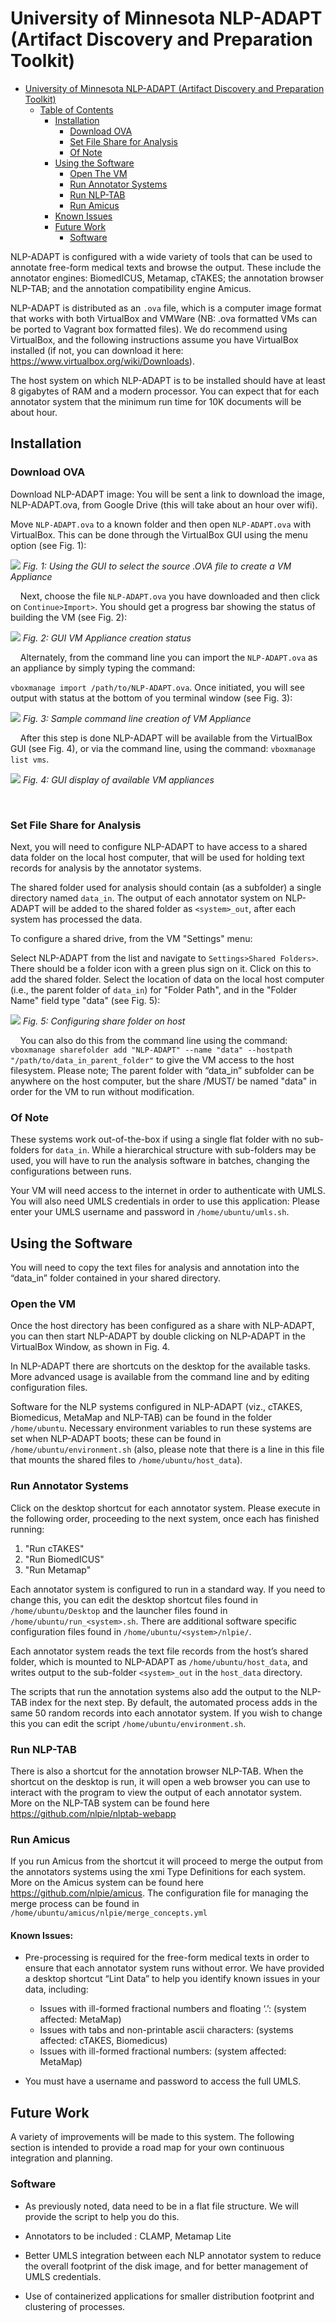 # University of Minnesota NLP-ADAPT (Artifact Discovery and Preparation Toolkit)

* [University of Minnesota NLP-ADAPT (Artifact Discovery and Preparation Toolkit)](#university-of-minnesota-nlp-adapt-artifact-discovery-and-preparation-toolkit)
    * [Table of Contents](#table-of-contents)
        * [Installation](#installation)
            * [Download OVA](#download-ova)
            * [Set File Share for Analysis](#set-file-share-for-analysis)
            * [Of Note](#of-note)
        * [Using the Software](#using-the-software)
            * [Open The VM](#open-the-vm)
            * [Run Annotator Systems](#run-annotator-systems)
            * [Run NLP-TAB](#run-nlp-tab)
            * [Run Amicus](#run-amicus)
        * [Known Issues](#known-issues)
        * [Future Work](#future-work)
            * [Software](#software)

NLP-ADAPT is configured with a wide variety of tools that can be used to annotate free-form medical texts and browse the output. These include the annotator engines: BiomedICUS, Metamap, cTAKES; the annotation browser NLP-TAB; and the annotation compatibility engine Amicus.

NLP-ADAPT is distributed as an `.ova` file, which is a computer image format that works with both VirtualBox and VMWare (NB: .ova formatted VMs can be ported to Vagrant box formatted files). We do recommend using VirtualBox, and the following instructions assume you have VirtualBox installed (if not, you can download it here: https://www.virtualbox.org/wiki/Downloads). 

The host system on which NLP-ADAPT is to be installed should have at least 8 gigabytes of RAM and a modern processor. You can expect that for each annotator system that the minimum run time for 10K documents will be about hour.

## Installation

### Download OVA

Download NLP-ADAPT image: You will be sent a link to download the image, NLP-ADAPT.ova, from Google Drive (this will take about an hour over wifi).

Move `NLP-ADAPT.ova` to a known folder and then open `NLP-ADAPT.ova` with VirtualBox. This can be done through the VirtualBox GUI using the <File><Import Appliance> menu option (see Fig. 1):
    
![](docs/images/fig_1.png)
*Fig. 1: Using the GUI to select the source .OVA file to create a VM Appliance*

&nbsp; &nbsp;
Next, choose the file `NLP-ADAPT.ova` you have downloaded and then click on `Continue>Import>`. You should get a progress bar showing the status of building the VM (see Fig. 2):


![](docs/images/fig_2.png)
*Fig. 2: GUI VM Appliance creation status*

&nbsp; &nbsp;
Alternately, from the command line you can import the `NLP-ADAPT.ova` as an appliance by simply typing the command:

`vboxmanage import /path/to/NLP-ADAPT.ova`. Once initiated, you will see output with status at the bottom of you terminal window (see Fig. 3):

![](docs/images/fig_3.png)
*Fig. 3: Sample command line creation of VM Appliance*

&nbsp; &nbsp;
After this step is done NLP-ADAPT will be available from the VirtualBox GUI (see Fig. 4), or via the command line, using the command: `vboxmanage list vms`.

![](docs/images/fig_4.png)
*Fig. 4: GUI display of available VM appliances*

&nbsp; &nbsp;
### Set File Share for Analysis

Next, you will need to configure NLP-ADAPT to have access to a shared data folder on the local host computer, that will be used for holding text records for analysis by the annotator systems.

The shared folder used for analysis should contain (as a subfolder) a single directory named `data_in`. The output of each annotator system on NLP-ADAPT will be added to the shared folder as `<system>_out`, after each system has processed the data.

To configure a shared drive, from the VM "Settings" menu:

Select NLP-ADAPT from the list and navigate to `Settings>Shared
Folders>`. There should be a folder icon with a green plus sign on it. Click on this
to add the shared folder. Select the location of data on the local host computer (i.e., the parent folder of `data_in`) for "Folder Path", and in the "Folder Name" field type "data" (see Fig. 5):

![](docs/images/fig_5.png)
*Fig. 5: Configuring share folder on host*

&nbsp; &nbsp;
You can also do this from the command line using the command:
`vboxmanage sharefolder add "NLP-ADAPT" --name "data" --hostpath
"/path/to/data_in_parent_folder"` to give the VM access to the host filesystem. Please note; The parent folder with “data_in” subfolder can be anywhere on the host computer, but the share /MUST/ be named "data" in order for the VM to run without modification.

### Of Note

These systems work out-of-the-box if using a single flat folder with no sub-folders for `data_in`. While a hierarchical structure with sub-folders may be used,
    you  will have to run the analysis software in batches, changing the
    configurations between runs.

Your VM will need access to the internet in order to authenticate with UMLS. You will also need UMLS credentials in order to use this application: Please enter your UMLS username and password in `/home/ubuntu/umls.sh`. 

## Using the Software

You will need to copy the text files for analysis and annotation into the “data_in” folder contained in your shared directory.

### Open the VM

Once the host directory has been configured as a share with NLP-ADAPT, you can then start NLP-ADAPT by double clicking on NLP-ADAPT in the VirtualBox Window, as shown in Fig. 4.

In NLP-ADAPT there are shortcuts on the desktop for the available
tasks. More advanced usage is available from the command line and by
editing configuration files. 

Software for the NLP systems configured in NLP-ADAPT (viz., cTAKES, Biomedicus, MetaMap and NLP-TAB) can be found in the folder
`/home/ubuntu`. Necessary environment variables to run these systems are set when NLP-ADAPT boots; these can be found in `/home/ubuntu/environment.sh` (also, please note that there is a line in this file that mounts the shared files to `/home/ubuntu/host_data`).

### Run Annotator Systems

Click on the desktop shortcut for each annotator system. Please execute in the following order, proceeding to the next system, once each has finished running:

1. "Run cTAKES"
2. "Run BiomedICUS"
3. "Run Metamap"

Each annotator system is configured to run in a standard way. If you need to change this, you can edit the desktop shortcut files found in `/home/ubuntu/Desktop` and the launcher files found in `/home/ubuntu/run_<system>.sh`. There are additional software specific configuration files found in `/home/ubuntu/<system>/nlpie/`.

Each annotator system reads the text file records from the host’s shared folder, which is 
mounted to NLP-ADAPT as  `/home/ubuntu/host_data`, and writes output to the
sub-folder `<system>_out` in the `host_data` directory. 

The scripts that run the annotation systems also add the output to the NLP-TAB index for the next step. By default, the automated process adds in the same 50 random records into each annotator system. If you wish to change this you can edit the script `/home/ubuntu/environment.sh`.

### Run NLP-TAB

There is also a shortcut for the annotation browser NLP-TAB. When the shortcut on the desktop is run, it will open a web browser you can use to interact with the program to view the output of each annotator system. More on the NLP-TAB system can be found here https://github.com/nlpie/nlptab-webapp

### Run Amicus

If you run Amicus from the shortcut it will proceed to merge the output from the annotators systems using the xmi Type Definitions for each system. More on the Amicus system can be found here https://github.com/nlpie/amicus. The configuration file for
managing the merge process can be found in
`/home/ubuntu/amicus/nlpie/merge_concepts.yml`

#### Known Issues:

- Pre-processing is required for the free-form medical texts in order to ensure that each annotator system runs without error. We have provided a desktop shortcut “Lint Data” to help you identify known issues in your data, including:

   - Issues with ill-formed fractional numbers and floating ‘.’: (system affected: MetaMap)
   - Issues with tabs and non-printable ascii characters: (systems affected: cTAKES, Biomedicus)
   - Issues with ill-formed fractional numbers: (system affected: MetaMap)

- You must have a username and password to access the full UMLS.

## Future Work
A variety of improvements will be made to this system. The following section is intended to provide a road map for your own continuous integration and planning.

### Software
- As previously noted, data need to be in a flat file structure. We will provide the script to help you do this.

- Annotators to be included : CLAMP, Metamap Lite

- Better UMLS integration between each NLP annotator system to reduce the overall footprint of the disk image, and for better management of UMLS credentials.

- Use of containerized applications for smaller distribution footprint and clustering of processes.


